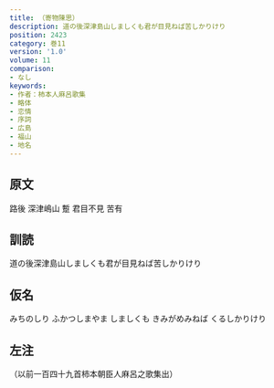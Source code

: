 ```yaml
---
title: （寄物陳思）
description: 道の後深津島山しましくも君が目見ねば苦しかりけり
position: 2423
category: 巻11
version: '1.0'
volume: 11
comparison:
- なし
keywords:
- 作者：柿本人麻呂歌集
- 略体
- 恋情
- 序詞
- 広島
- 福山
- 地名
---
```


## 原文

路後 深津嶋山 蹔 君目不見 苦有

## 訓読

道の後深津島山しましくも君が目見ねば苦しかりけり

## 仮名

みちのしり ふかつしまやま しましくも きみがめみねば くるしかりけり

## 左注

（以前一百四十九首柿本朝臣人麻呂之歌集出）
